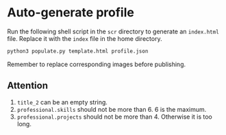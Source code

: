 # Auto-generate profile

Run the following shell script in the `scr` directory to generate an `index.html` file. Replace it with the `index` file in the home directory.

```python
python3 populate.py template.html profile.json
```

Remember to replace corresponding images before publishing.

## Attention

1. `title_2` can be an empty string.
2. `professional.skills` should not be more than 6. 6 is the maximum.
3. `professional.projects` should not be more than 4. Otherwise it is too long.
